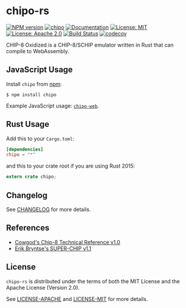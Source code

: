 # chipo-rs

[![NPM version](https://img.shields.io/npm/v/chipo.svg?style=flat)](https://www.npmjs.com/package/chipo)
[![chipo](http://meritbadge.herokuapp.com/chipo)](https://crates.io/crates/chipo)
[![Documentation](https://docs.rs/chipo/badge.svg)](https://docs.rs/chipo)
[![License: MIT](https://img.shields.io/badge/License-MIT-yellow.svg)](https://opensource.org/licenses/MIT)
[![License: Apache 2.0](https://img.shields.io/badge/License-Apache%202.0-blue.svg)](https://opensource.org/licenses/Apache-2.0)
[![Build Status](https://travis-ci.org/jeffrey-xiao/chipo-rs.svg?branch=master)](https://travis-ci.org/jeffrey-xiao/chipo-rs)
[![codecov](https://codecov.io/gh/jeffrey-xiao/chipo-rs/branch/master/graph/badge.svg)](https://codecov.io/gh/jeffrey-xiao/chipo-rs)

CHIP-8 Oxidized is a CHIP-8/SCHIP emulator written in Rust that can compile to WebAssembly.

## JavaScript Usage

Install `chipo` from [npm](https://www.npmjs.com/):

```
$ npm install chipo
```

Example JavaScript usage: [`chipo-web`](https://gitlab.com/jeffrey-xiao/chipo-web).

## Rust Usage

Add this to your `Cargo.toml`:

```toml
[dependencies]
chipo = "*"
```

and this to your crate root if you are using Rust 2015:

```rust
extern crate chipo;
```

## Changelog

See [CHANGELOG](CHANGELOG.md) for more details.

## References

- [Cowgod's Chip-8 Technical Reference v1.0](http://devernay.free.fr/hacks/chip8/C8TECH10.HTM)
- [Erik Bryntse's SUPER-CHIP v1.1](http://devernay.free.fr/hacks/chip8/schip.txt)

## License

`chipo-rs` is distributed under the terms of both the MIT License and the Apache License (Version
2.0).

See [LICENSE-APACHE](LICENSE-APACHE) and [LICENSE-MIT](LICENSE-MIT) for more details.
